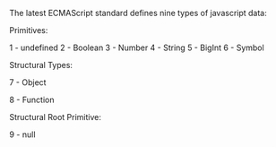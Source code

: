 The latest ECMAScript standard defines nine types of javascript data:

Primitives:

1 - undefined
2 - Boolean
3 - Number
4 - String
5 - BigInt
6 - Symbol

Structural Types:

7 - Object

8 - Function

Structural Root Primitive:

9 - null 
